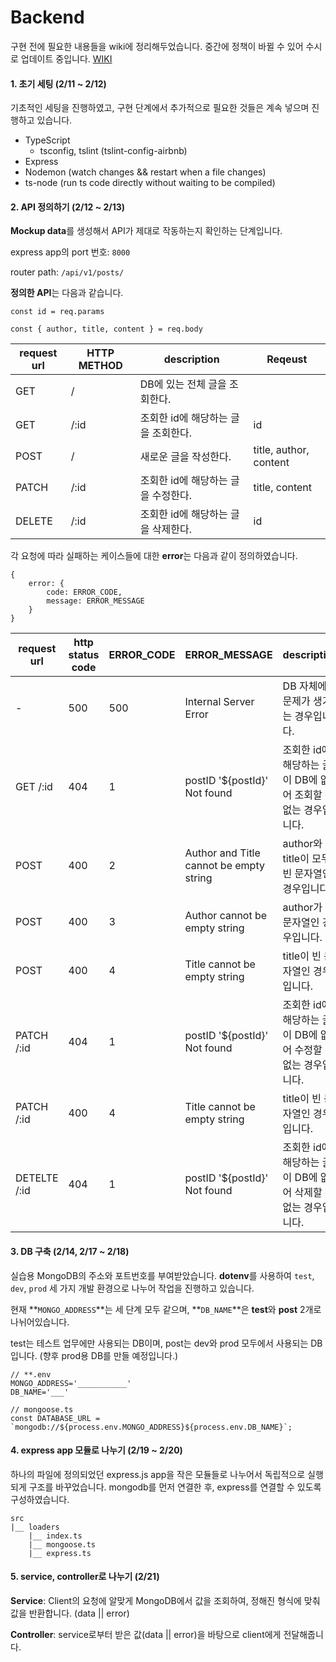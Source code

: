 # Backend

구현 전에 필요한 내용들을 wiki에 정리해두었습니다. 중간에 정책이 바뀔 수 있어 수시로 업데이트 중입니다. [WIKI](https://wiki.ncsoft.com/pages/viewpage.action?pageId=269737099)



#### 1. 초기 세팅 (2/11 ~ 2/12)

기초적인 세팅을 진행하였고, 구현 단계에서 추가적으로 필요한 것들은 계속 넣으며 진행하고 있습니다.

- TypeScript
  - tsconfig, tslint (tslint-config-airbnb)
- Express
- Nodemon (watch changes && restart when a file changes)
- ts-node (run ts code directly without waiting to be compiled)



#### 2. API 정의하기 (2/12 ~ 2/13)

**Mockup data**를 생성해서 API가 제대로 작동하는지 확인하는 단계입니다.

express app의 port 번호: `8000`

router path: `/api/v1/posts/`



**정의한 API**는 다음과 같습니다.

`const id = req.params`

`const { author, title, content } = req.body`

| request url | HTTP METHOD | description           | Reqeust                |
| ----------- | ----------- | --------------------- | ---------------------- |
| GET         | /           | DB에 있는 전체 글을 조회한다.    |                        |
| GET         | /:id        | 조회한 id에 해당하는 글을 조회한다. | id                     |
| POST        | /           | 새로운 글을 작성한다.          | title, author, content |
| PATCH       | /:id        | 조회한 id에 해당하는 글을 수정한다. | title, content         |
| DELETE      | /:id        | 조회한 id에 해당하는 글을 삭제한다. | id                     |



각 요청에 따라 실패하는 케이스들에 대한 **error**는 다음과 같이 정의하였습니다. 

```
{
    error: {
        code: ERROR_CODE,
        message: ERROR_MESSAGE
    }
}
```


| request url  | http status code | ERROR_CODE | ERROR_MESSAGE                           | description                            |
| ------------ | ---------------- | ---------- | --------------------------------------- | -------------------------------------- |
| -            | 500              | 500        | Internal Server Error                   | DB 자체에 문제가 생기는 경우입니다.                  |
| GET /:id     | 404              | 1          | postID '${postId}' Not found            | 조회한 id에 해당하는 글이 DB에 없어 조회할 수 없는 경우입니다. |
| POST         | 400              | 2          | Author and Title cannot be empty string | author와 title이 모두 빈 문자열인 경우입니다.        |
| POST         | 400              | 3          | Author cannot be empty string           | author가 빈 문자열인 경우입니다.                  |
| POST         | 400              | 4          | Title cannot be empty string            | title이 빈 문자열인 경우입니다.                   |
| PATCH /:id   | 404              | 1          | postID '${postId}' Not found            | 조회한 id에 해당하는 글이 DB에 없어 수정할 수 없는 경우입니다. |
| PATCH /:id   | 400              | 4          | Title cannot be empty string            | title이 빈 문자열인 경우입니다.                   |
| DETELTE /:id | 404              | 1          | postID '${postId}' Not found            | 조회한 id에 해당하는 글이 DB에 없어 삭제할 수 없는 경우입니다. |



#### 3. DB 구축 (2/14, 2/17 ~ 2/18)

실습용 MongoDB의 주소와 포트번호를 부여받았습니다. **dotenv**를 사용하여 `test`, `dev`, `prod` 세 가지 개발 환경으로 나누어 작업을 진행하고 있습니다.

현재 **`MONGO_ADDRESS`**는 세 단계 모두 같으며, **`DB_NAME`**은 **test**와 **post** 2개로 나뉘어있습니다.

test는 테스트 업무에만 사용되는 DB이며, post는 dev와 prod 모두에서 사용되는 DB입니다. (향후 prod용 DB를 만들 예정입니다.)

```
// **.env
MONGO_ADDRESS='___________'
DB_NAME='___'

// mongoose.ts
const DATABASE_URL = `mongodb://${process.env.MONGO_ADDRESS}${process.env.DB_NAME}`;
```



#### 4. express app 모듈로 나누기 (2/19 ~ 2/20)

하나의 파일에 정의되었던 express.js app을 작은 모듈들로 나누어서 독립적으로 실행되게 구조를 바꾸었습니다. mongodb를 먼저 연결한 후, express를 연결할 수 있도록 구성하였습니다.

```
src
|__ loaders
	|__ index.ts
	|__ mongoose.ts
	|__ express.ts
```



#### 5. service, controller로 나누기 (2/21)

**Service**: Client의 요청에 알맞게 MongoDB에서 값을 조회하여, 정해진 형식에 맞춰 값을 반환합니다. (data || error)

**Controller**: service로부터 받은 값(data || error)을 바탕으로 client에게 전달해줍니다.
